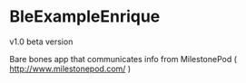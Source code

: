 # BleExampleEnrique
v1.0 beta version

Bare bones app that communicates info from MilestonePod ( http://www.milestonepod.com/ )
